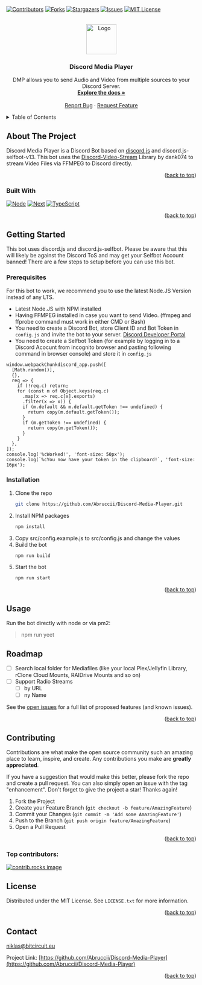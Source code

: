 <a id="readme-top"></a>

[![Contributors][contributors-shield]][contributors-url]
[![Forks][forks-shield]][forks-url]
[![Stargazers][stars-shield]][stars-url]
[![Issues][issues-shield]][issues-url]
[![MIT License][license-shield]][license-url]



<!-- PROJECT LOGO -->
<br />
<div align="center">
  <a href="https://github.com/Abruccii/Discord-Media-Player">
    <img src="https://i.imgur.com/kRVXsMe.png" alt="Logo" width="80" height="80">
  </a>

<h3 align="center">Discord Media Player</h3>

  <p align="center">
    DMP allows you to send Audio and Video from multiple sources to your Discord Server.
    <br />
    <a href="https://github.com/Abrucci/Discord-Media-Player/"><strong>Explore the docs »</strong></a>
    <br />
    <br />
    <a href="https://github.com/Abruccii/Discord-Media-Player/issues/new?labels=bug&template=bug-report---.md">Report Bug</a>
    ·
    <a href="https://github.com/Abruccii/Discord-Media-Player/issues/new?labels=enhancement&template=feature-request---.md">Request Feature</a>
  </p>
</div>


<!-- TABLE OF CONTENTS -->
<details>
  <summary>Table of Contents</summary>
  <ol>
    <li>
      <a href="#about-the-project">About The Project</a>
      <ul>
        <li><a href="#built-with">Built With</a></li>
      </ul>
    </li>
    <li>
      <a href="#getting-started">Getting Started</a>
      <ul>
        <li><a href="#prerequisites">Prerequisites</a></li>
        <li><a href="#installation">Installation</a></li>
      </ul>
    </li>
    <li><a href="#usage">Usage</a></li>
    <li><a href="#roadmap">Roadmap</a></li>
    <li><a href="#contributing">Contributing</a></li>
    <li><a href="#license">License</a></li>
    <li><a href="#contact">Contact</a></li>
    <li><a href="#acknowledgments">Acknowledgments</a></li>
  </ol>
</details>



<!-- ABOUT THE PROJECT -->
## About The Project

Discord Media Player is a Discord Bot based on [discord.js](https://discord.js.org/) and discord.js-selfbot-v13. This bot uses the [Discord-Video-Stream](https://github.com/dank074/Discord-video-stream/) Library by dank074 to stream Video Files via FFMPEG to Discord directly.

<p align="right">(<a href="#readme-top">back to top</a>)</p>



### Built With

[![Node][Node.js]][Node-url]
[![Next][Next.js]][Next-url]
[![TypeScript][TypeScript.com]][TypeScript-url]


<p align="right">(<a href="#readme-top">back to top</a>)</p>



<!-- GETTING STARTED -->
## Getting Started

This bot uses discord.js and discord.js-selfbot. Please be aware that this will likely be against the Discord ToS and may get your Selfbot Account banned! There are a few steps to setup before you can use this bot.

### Prerequisites

For this bot to work, we recommend you to use the latest Node.JS Version instead of any LTS.
* Latest Node.JS with NPM installed
* Having FFMPEG installed in case you want to send Video. (ffmpeg and ffprobe command must work in either CMD or Bash)
* You need to create a Discord Bot, store Client ID and Bot Token in `config.js` and invite the bot to your server. [Discord Developer Portal](https://discord.com/developers)
* You need to create a Selfbot Token (for example by logging in to a Discord Acocunt from incognito browser and pasting following command in browser console) and store it in `config.js`
```
window.webpackChunkdiscord_app.push([
  [Math.random()],
  {},
  req => {
    if (!req.c) return;
    for (const m of Object.keys(req.c)
      .map(x => req.c[x].exports)
      .filter(x => x)) {
      if (m.default && m.default.getToken !== undefined) {
        return copy(m.default.getToken());
      }
      if (m.getToken !== undefined) {
        return copy(m.getToken());
      }
    }
  },
]);
console.log('%cWorked!', 'font-size: 50px');
console.log(`%cYou now have your token in the clipboard!`, 'font-size: 16px');
```

### Installation

1. Clone the repo
   ```sh
   git clone https://github.com/Abruccii/Discord-Media-Player.git
   ```
2. Install NPM packages
   ```sh
   npm install
   ```
3. Copy src/config.example.js to src/config.js and change the values
4. Build the bot
   ```sh
   npm run build
   ```
5. Start the bot
   ```sh
   npm run start
   ```

<p align="right">(<a href="#readme-top">back to top</a>)</p>



<!-- USAGE EXAMPLES -->
## Usage

Run the bot directly with node or via pm2:
> npm run yeet



<!-- ROADMAP -->
## Roadmap

- [ ] Search local folder for Mediafiles (like your local Plex/Jellyfin Library, rClone Cloud Mounts, RAIDrive Mounts and so on)
- [ ] Support Radio Streams
    - [ ] by URL
    - [ ] ny Name

See the [open issues](https://github.com/Abruccii/Discord-Media-Player/issues) for a full list of proposed features (and known issues).

<p align="right">(<a href="#readme-top">back to top</a>)</p>



<!-- CONTRIBUTING -->
## Contributing

Contributions are what make the open source community such an amazing place to learn, inspire, and create. Any contributions you make are **greatly appreciated**.

If you have a suggestion that would make this better, please fork the repo and create a pull request. You can also simply open an issue with the tag "enhancement".
Don't forget to give the project a star! Thanks again!

1. Fork the Project
2. Create your Feature Branch (`git checkout -b feature/AmazingFeature`)
3. Commit your Changes (`git commit -m 'Add some AmazingFeature'`)
4. Push to the Branch (`git push origin feature/AmazingFeature`)
5. Open a Pull Request

<p align="right">(<a href="#readme-top">back to top</a>)</p>

### Top contributors:

<a href="https://github.com/Abruccii/Discord-Media-Player/graphs/contributors">
  <img src="https://contrib.rocks/image?repo=Abruccii/Discord-Media-Player" alt="contrib.rocks image" />
</a>



<!-- LICENSE -->
## License

Distributed under the MIT License. See `LICENSE.txt` for more information.

<p align="right">(<a href="#readme-top">back to top</a>)</p>



<!-- CONTACT -->
## Contact
niklas@bitcircuit.eu

Project Link: [https://github.com/Abruccii/Discord-Media-Player](https://github.com/Abruccii/Discord-Media-Player)

<p align="right">(<a href="#readme-top">back to top</a>)</p>


<!-- MARKDOWN LINKS & IMAGES -->
<!-- https://www.markdownguide.org/basic-syntax/#reference-style-links -->
[contributors-shield]: https://img.shields.io/github/contributors/Abruccii/Discord-Media-Player.svg?style=for-the-badge
[contributors-url]: https://github.com/Abruccii/Discord-Media-Player/graphs/contributors
[forks-shield]: https://img.shields.io/github/forks/Abruccii/Discord-Media-Player.svg?style=for-the-badge
[forks-url]: https://github.com/Abruccii/Discord-Media-Player/network/members
[stars-shield]: https://img.shields.io/github/stars/Abruccii/Discord-Media-Player.svg?style=for-the-badge
[stars-url]: https://github.com/Abruccii/Discord-Media-Player/stargazers
[issues-shield]: https://img.shields.io/github/issues/Abruccii/Discord-Media-Player.svg?style=for-the-badge
[issues-url]: https://github.com/Abruccii/Discord-Media-Player/issues
[license-shield]: https://img.shields.io/github/license/Abruccii/Discord-Media-Player.svg?style=for-the-badge
[license-url]: https://github.com/Abruccii/Discord-Media-Player/blob/master/LICENSE.txt
[linkedin-shield]: https://img.shields.io/badge/-LinkedIn-black.svg?style=for-the-badge&logo=linkedin&colorB=555
[linkedin-url]: https://linkedin.com/in/linkedin_username
[product-screenshot]: images/screenshot.png
[Next.js]: https://img.shields.io/badge/next.js-000000?style=for-the-badge&logo=nextdotjs&logoColor=white
[Next-url]: https://nextjs.org/
[React.js]: https://img.shields.io/badge/React-20232A?style=for-the-badge&logo=react&logoColor=61DAFB
[React-url]: https://reactjs.org/
[Vue.js]: https://img.shields.io/badge/Vue.js-35495E?style=for-the-badge&logo=vuedotjs&logoColor=4FC08D
[Vue-url]: https://vuejs.org/
[Angular.io]: https://img.shields.io/badge/Angular-DD0031?style=for-the-badge&logo=angular&logoColor=white
[Angular-url]: https://angular.io/
[Svelte.dev]: https://img.shields.io/badge/Svelte-4A4A55?style=for-the-badge&logo=svelte&logoColor=FF3E00
[Svelte-url]: https://svelte.dev/
[Laravel.com]: https://img.shields.io/badge/Laravel-FF2D20?style=for-the-badge&logo=laravel&logoColor=white
[Laravel-url]: https://laravel.com
[Bootstrap.com]: https://img.shields.io/badge/Bootstrap-563D7C?style=for-the-badge&logo=bootstrap&logoColor=white
[Bootstrap-url]: https://getbootstrap.com
[JQuery.com]: https://img.shields.io/badge/jQuery-0769AD?style=for-the-badge&logo=jquery&logoColor=white
[JQuery-url]: https://jquery.com 
[TypeScript.com]: https://img.shields.io/badge/TypeScript-007ACC?style=for-the-badge&logo=typescript&logoColor=white
[TypeScript-url]: https://www.typescriptlang.org/
[Node.js]: https://img.shields.io/badge/Node.js-43853D?style=for-the-badge&logo=nodedotjs&logo
[node-url]: https://nodejs.org/